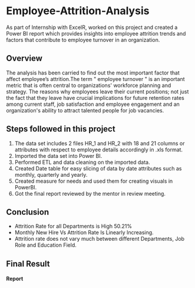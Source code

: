 # Employee-Attrition-Analysis
As part of Internship with ExcelR, worked on this project and created a Power BI report which provides insights into employee attrition trends and factors that contribute to employee turnover in an organization.

## Overview

The analysis has been carried to find out the most important factor that affect employee’s attrition.The term " employee turnover " is an important metric that is often central to organizations' workforce planning and strategy. The reasons why employees leave their current positions; not just the fact that they leave have crucial implications for future retention rates among current staff, job satisfaction and employee engagement and an organization's ability to attract talented people for job vacancies. 

## Steps followed in this project

1. The data set includes 2 files HR_1 and HR_2 with 18 and 21 columns or attributes with respect to employee details accordingly in .xls format.
2. Imported the data set into Power BI.
3. Performed ETL and data cleaning on the imported data.
4. Created Date table for easy slicing of data by date attributes such as monthly, quarterly and yearly.
5. Created measure for needs and used them for creating visuals in PowerBI.
6. Got the final report reviewed by the mentor in review meeting.

## Conclusion

* Attrition Rate for all Departments is High 50.21%
* Monthly New Hire Vs Attrition Rate Is Linearly Increasing.
* Attrition rate does not vary much between different Departments, Job Role and Education Field.

## Final Result

#### Report




